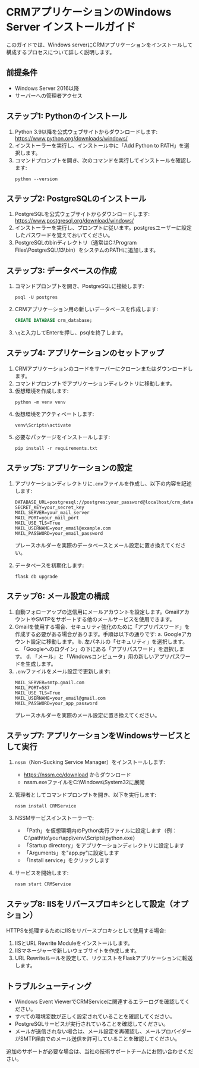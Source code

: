 # CRMアプリケーションのWindows Server インストールガイド

このガイドでは、Windows serverにCRMアプリケーションをインストールして構成するプロセスについて詳しく説明します。

## 前提条件

- Windows Server 2016以降
- サーバーへの管理者アクセス

## ステップ1: Pythonのインストール

1. Python 3.9以降を公式ウェブサイトからダウンロードします: https://www.python.org/downloads/windows/
2. インストーラーを実行し、インストール中に「Add Python to PATH」を選択します。
3. コマンドプロンプトを開き、次のコマンドを実行してインストールを確認します:
   ```
   python --version
   ```

## ステップ2: PostgreSQLのインストール

1. PostgreSQLを公式ウェブサイトからダウンロードします: https://www.postgresql.org/download/windows/
2. インストーラーを実行し、プロンプトに従います。postgresユーザーに設定したパスワードを覚えておいてください。
3. PostgreSQLのbinディレクトリ（通常はC:\Program Files\PostgreSQL\13\bin）をシステムのPATHに追加します。

## ステップ3: データベースの作成

1. コマンドプロンプトを開き、PostgreSQLに接続します:
   ```
   psql -U postgres
   ```
2. CRMアプリケーション用の新しいデータベースを作成します:
   ```sql
   CREATE DATABASE crm_database;
   ```
3. `\q`と入力してEnterを押し、psqlを終了します。

## ステップ4: アプリケーションのセットアップ

1. CRMアプリケーションのコードをサーバーにクローンまたはダウンロードします。
2. コマンドプロンプトでアプリケーションディレクトリに移動します。
3. 仮想環境を作成します:
   ```
   python -m venv venv
   ```
4. 仮想環境をアクティベートします:
   ```
   venv\Scripts\activate
   ```
5. 必要なパッケージをインストールします:
   ```
   pip install -r requirements.txt
   ```

## ステップ5: アプリケーションの設定

1. アプリケーションディレクトリに`.env`ファイルを作成し、以下の内容を記述します:
   ```
   DATABASE_URL=postgresql://postgres:your_password@localhost/crm_database
   SECRET_KEY=your_secret_key
   MAIL_SERVER=your_mail_server
   MAIL_PORT=your_mail_port
   MAIL_USE_TLS=True
   MAIL_USERNAME=your_email@example.com
   MAIL_PASSWORD=your_email_password
   ```
   プレースホルダーを実際のデータベースとメール設定に置き換えてください。

2. データベースを初期化します:
   ```
   flask db upgrade
   ```

## ステップ6: メール設定の構成

1. 自動フォローアップの送信用にメールアカウントを設定します。GmailアカウントやSMTPをサポートする他のメールサービスを使用できます。
2. Gmailを使用する場合、セキュリティ強化のために「アプリパスワード」を作成する必要がある場合があります。手順は以下の通りです:
   a. Googleアカウント設定に移動します。
   b. 左パネルの「セキュリティ」を選択します。
   c. 「Googleへのログイン」の下にある「アプリパスワード」を選択します。
   d. 「メール」と「Windowsコンピュータ」用の新しいアプリパスワードを生成します。
3. `.env`ファイルをメール設定で更新します:
   ```
   MAIL_SERVER=smtp.gmail.com
   MAIL_PORT=587
   MAIL_USE_TLS=True
   MAIL_USERNAME=your_email@gmail.com
   MAIL_PASSWORD=your_app_password
   ```
   プレースホルダーを実際のメール設定に置き換えてください。

## ステップ7: アプリケーションをWindowsサービスとして実行

1. `nssm`（Non-Sucking Service Manager）をインストールします:
   - https://nssm.cc/download からダウンロード
   - nssm.exeファイルをC:\Windows\System32に展開

2. 管理者としてコマンドプロンプトを開き、以下を実行します:
   ```
   nssm install CRMService
   ```

3. NSSMサービスインストーラーで:
   - 「Path」を仮想環境内のPython実行ファイルに設定します（例：C:\path\to\your\app\venv\Scripts\python.exe）
   - 「Startup directory」をアプリケーションディレクトリに設定します
   - 「Arguments」を"app.py"に設定します
   - 「Install service」をクリックします

4. サービスを開始します:
   ```
   nssm start CRMService
   ```

## ステップ8: IISをリバースプロキシとして設定（オプション）

HTTPSを処理するためにIISをリバースプロキシとして使用する場合:

1. IISとURL Rewrite Moduleをインストールします。
2. IISマネージャーで新しいウェブサイトを作成します。
3. URL Rewriteルールを設定して、リクエストをFlaskアプリケーションに転送します。

## トラブルシューティング

- Windows Event ViewerでCRMServiceに関連するエラーログを確認してください。
- すべての環境変数が正しく設定されていることを確認してください。
- PostgreSQLサービスが実行されていることを確認してください。
- メールが送信されない場合は、メール設定を再確認し、メールプロバイダーがSMTP経由でのメール送信を許可していることを確認してください。

追加のサポートが必要な場合は、当社の技術サポートチームにお問い合わせください。
